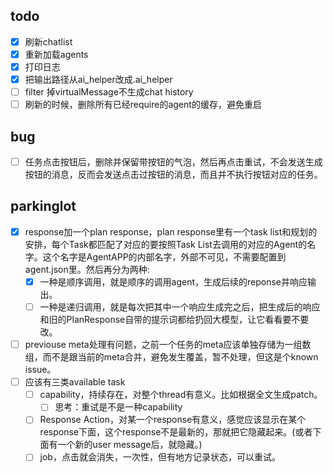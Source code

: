 ## todo

- [x] 刷新chatlist
- [x] 重新加载agents
- [x] 打印日志
- [x] 把输出路径从ai_helper改成.ai_helper
- [ ] filter 掉virtualMessage不生成chat history
- [ ] 刷新的时候，删除所有已经require的agent的缓存，避免重启
## bug

- [ ] 任务点击按钮后，删除并保留带按钮的气泡，然后再点击重试，不会发送生成按钮的消息，反而会发送点击过按钮的消息，而且并不执行按钮对应的任务。


## parkinglot

- [x] response加一个plan response，plan response里有一个task list和规划的安排，每个Task都匹配了对应的要按照Task List去调用的对应的Agent的名字。这个名字是AgentAPP的内部名字，外部不可见，不需要配置到agent.json里。然后再分为两种:
  - [x] 一种是顺序调用，就是顺序的调用agent，生成后续的reponse并响应输出。
  - [ ] 一种是递归调用，就是每次把其中一个响应生成完之后，把生成后的响应和旧的PlanResponse自带的提示词都给扔回大模型，让它看看要不要改。
- [ ] previouse meta处理有问题，之前一个任务的meta应该单独存储为一组数组，而不是跟当前的meta合并，避免发生覆盖，暂不处理，但这是个known issue。
- [ ] 应该有三类available task
  - [ ] capability，持续存在，对整个thread有意义。比如根据全文生成patch。
    - [ ] 思考：重试是不是一种capability
  - [ ] Response Action，对某一个response有意义，感觉应该显示在某个response下面，这个response不是最新的，那就把它隐藏起来。(或者下面有一个新的user message后，就隐藏。)
  - [ ] job，点击就会消失，一次性，但有地方记录状态，可以重试。
